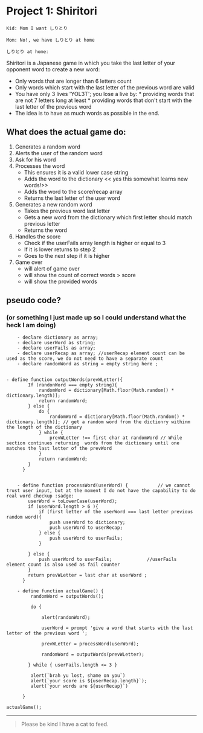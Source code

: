 # Project 1: Shiritori

`Kid: Mom I want しりとり`

`Mom: No!, we have しりとり at home`

`しりとり at home:`

Shiritori is a Japanese game in which you take the last letter of your opponent word to create a new word:

- Only words that are longer than 6 letters count
- Only words which start with the last letter of the previous word are valid
- You have only 3 lives 'YOL3T'; you lose a live by:
		* providing words that are not 7 letters long at least
		* providing words that don't start with the last letter of the previous word
- The idea is to have as much words as possible in the end.



## What does the actual game do:
1. Generates a random word
2. Alerts the user of the random word
3. Ask for his word
4. Processes the word 
	- This ensures it is a valid lower case string
	- Adds the word to the dictionary  << yes this somewhat learns new words!>>
	- Adds the word to the score/recap array
	- Returns the last letter of the user word
5. Generates a new random word
	- Takes the previous word last letter
	- Gets a new word from the dictionary which first letter should match previous letter
	- Returns the word
6. Handles the score
	- Check if the userFails array length is higher or equal to 3
	- If it is lower returns to step 2 
	- Goes to the next step if it is higher
7. Game over
	- will alert of game over 
	- will show the count of correct words > score
	- will show the provided words


	
## pseudo code? 
### (or something I just made up so I could understand what the heck I am doing)
```
 	- declare dictionary as array;
 	- declare userWord as string;
 	- declare userFails as array;
 	- declare userRecap as array; //userRecap element count can be used as the score, we do not need to have a separate count 
 	- declare randomWord as string = empty string here ;


- define function outputWords(prevWLetter){
   	  	If (randonWord === empty string){
			randomWord = dictionary[Math.floor(Math.random() * dictionary.length)];
			return randomWord;
		} else {
			do {
				randomWord = dictionary[Math.floor(Math.random() * dictionary.length)]; // get a random word from the dictionry withinm the length of the dictionary
			} while {
				prevWLetter !== first char at randomWord // While section continues returning  words from the dictionary until one matches the last letter of the prevWord
			}
			return randomWord;
   	  	}
   	  }


 	- define function processWord(userWord) {			// we cannot trust user input, but at the moment I do not have the capability to do real word checkup :sadge:
 		userWord = toLowerCase(userWord);
		if (userWord.length > 6 ){	
			if (first letter of the userWord === last letter previous random word){
				push userWord to dictionary;
				push userWord to userRecap;
			} else {
				push userWord to userFails;
			}
 			
 		} else {
			push userWord to userFails;				//userFails element count is also used as fail counter
 		}	
 		return prevWLetter = last char at userWord ;
   	  }
   	  
   	- define function actualGame() {
   	 	 randomWord = outputWords();
		 
		 do {

			 alert(randonWord);
		 
			 userWord = prompt 'give a word that starts with the last letter of the previous word ';

			 prevWLetter = processWord(userWord);

			 randomWord = outputWords(prevWLetter);
		
		} while { userFails.length <= 3 }

		 alert(`brah yu lost, shame on you`) 
		 alert(`your score is ${userRecap.length}`); 
		 alert(`your words are ${userRecap}`)
   	 	
   	  }

actualGame();
```

---

>Please be kind I have a cat to feed.
   	  
   	  